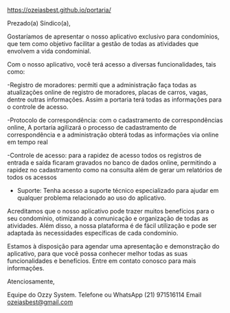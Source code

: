 



https://ozeiasbest.github.io/portaria/



Prezado(a) Síndico(a),

Gostaríamos de apresentar o nosso aplicativo exclusivo para condomínios, que tem como objetivo facilitar a gestão de todas as atividades que envolvem a vida condominial.

Com o nosso aplicativo, você terá acesso a diversas funcionalidades, tais como:

-Registro de moradores: permiti que a administração faça todas as atualizações online de registro de moradores, placas de carros, vagas, dentre outras informações.
Assim a portaria terá todas as informações para o controle de acesso.

-Protocolo de correspondência: com o cadastramento de correspondências online,
A portaria agilizará o processo de cadastramento de correspondência e a administração obterá todas as informações via online em tempo real 

-Controle de acesso: para a rapidez de acesso todos os registros de entrada e saída ficaram gravados no banco de dados online, permitindo a rapidez no cadastramento como na consulta além de gerar um relatórios de todos os acessos 

- Suporte: Tenha acesso a suporte técnico especializado para ajudar em qualquer problema relacionado ao uso do aplicativo.

Acreditamos que o nosso aplicativo pode trazer muitos benefícios para o seu condomínio, otimizando a comunicação e organização de todas as atividades. Além disso, a nossa plataforma é de fácil utilização e pode ser adaptada às necessidades específicas de cada condomínio.

Estamos à disposição para agendar uma apresentação e demonstração do aplicativo, para que você possa conhecer melhor todas as suas funcionalidades e benefícios. Entre em contato conosco para mais informações.

Atenciosamente,

Equipe do Ozzy System.
Telefone ou WhatsApp (21) 971516114
Email ozeiasbest@gmail.com
